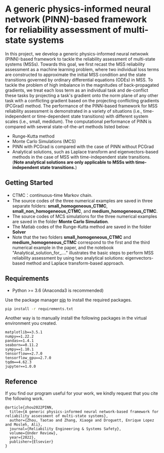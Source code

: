 # A generic physics-informed neural network (PINN)-based framework for reliability assessment of multi-state systems

In this project, we develop a generic physics-informed neural netwowk (PINN)-based framework to tackle the reliability assessment of multi-state systems (MSSs). Towards this goal, we first recast the MSS reliability assessment as a machine learning problem, where two individual loss terms are constructed to approximate the initial MSS condition and the state transitions governed by ordinary differential equations (ODEs) in MSS. To tackle the problem of high imbalance in the magnitudes of back-propagated gradients, we treat each loss term as an individual task and de-conflict these tasks by projecting a task's gradient onto the norm plane of any other task with a conflicting gradient based on the projecting conflicting gradients (PCGrad) method. The performance of the PINN-based framework for MSS reliability assessment is demonstrated in a variety of situations (i.e., time-independent or time-dependent state transitions) with different system scales (i.e., small, medidum). The computational performance of PINN is compared with several state-of-the-art methods listed below:
- Runge-Kutta method
- Monte Carlo Simulations (MCS)
- PINN with PCGrad is compared with the case of PINN without PCGrad
- Analytical solutions, such as Laplace transform and eigenvectors-based methods in the case of MSS with time-independent state transitions. (**Note analytical solutions are only applicable to MSSs with time-independent state transitions.**)

## Getting Started

* CTMC：continuous-time Markov chain.
* The source codes of the three numerical examples are saved in three separate folders: **small_homogeneous_CTMC**, **small_non_homogeneous_CTMC**, and **medium_homogeneous_CTMC**. 
* The source codes of MCS simulations for the three numerical examples are saved in the folder **Monte Carlo Simulation**. 
* The Matlab codes of the Runge-Kutta method are saved in the folder **Solver**
* Note that the two folders **small_homogeneous_CTMC** and **medium_homogeneous_CTMC** correspond to the first and the third numerical example in the paper, and the notebook "Analytical_solution_for_...." illustrates the basic steps to perform MSS reliability assessment by using two analytical solutions: eigenvectors-based method and Laplace transform-based approach. 


## Requirements
* Python >= 3.6 (Anaconda3 is recommended)

Use the package manager [pip](https://pip.pypa.io/en/stable/) to install the required packages.

```bash
pip install -r requirements.txt
```

Another way is to manually install the following packages in the virtual environment you created.

```
matplotlib==3.5.1
numpy==1.22.2
pandas==1.4.1
seaborn==0.11.2
sympy==1.10.1
tensorflow==2.7.0
tensorflow_gpu==2.7.0
tqdm==4.62.3
jupyter==1.0.0
```

## Reference
If you find our program useful for your work, we kindly request that you cite the following work. 
```
@article{zhou2022PINN,
  title={A generic physics-informed neural network-based framework for reliability assessment of multi-state systems},
  author={Zhou, Taotao and Zhang, Xiaoge and Droguett, Enrique Lopez and Mosleh, Ali},
  journal={Reliability Engineering & Systems Safety},
  volume={Under Review},
  year={2022},
  publisher={Elsevier}
}
```
